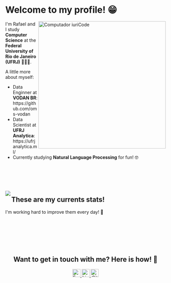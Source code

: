 <h1>Welcome to my profile! 😁 </h1>

<img src="https://raw.githubusercontent.com/MicaelliMedeiros/micaellimedeiros/master/image/computer-illustration.png" min-width="400px" max-width="400px" width="400px" align="right" alt="Computador iuriCode">

<p align="left"> 
  I'm Rafael and I study <strong>Computer Science</strong> at the <strong>Federal University of Rio de Janeiro (UFRJ)</strong> 👩🏻‍💻.
</p>

<p align="left">
  A little more about myself:
  <ul>
    <li> Data Enginner at <strong>VODAN BR</strong>: https://github.com/oms-vodan</li>
    <li> Data Scientist at <strong>UFRJ Analytica</strong>: https://ufrjanalytica.ml/</li>
    <li> Currently studying <strong>Natural Language Processing</strong> for fun! 🤓 </li>
  </ul>
</p>

<br><br><br><br>

<img align='left' src="https://github-readme-stats.vercel.app/api?username=RafaelxFernandes&show_icons=true&title_color=#ff000000&text_color=#00ff00&icon_color=783c00&bg_color=f8efd4&cache_seconds=2300">

<h2>These are my currents stats!</h2>
<p>
  I'm working hard to improve them every day! 😤
</p>

<br><br><br><br><br>

<div align="center">

  <h2>Want to get in touch with me? Here is how! 💌</h2> 

  <a href="mailto:rafaelfernandes@ic.ufrj.br">
    <img alt="Email" src="https://img.shields.io/badge/Email-D14836?style=for-the-badge&logo=gmail&logoColor=white" height="25"/>
  </a>

   <a href="https://www.linkedin.com/in/rafael-da-silva-fernandes-5a880a1b3/">
     <img alt="Linkedin" src="https://img.shields.io/badge/linkedin-%230077B5.svg?&style=for-the-badge&logo=linkedin&logoColor=white" height="25"/>
  </a>
  
  <a href="https://github.com/RafaelxFernandes">
    <img alt="Github" src="https://img.shields.io/github/followers/RafaelxFernandes?label=follow&style=social" height="25"/>
  </a>
  
</div>
